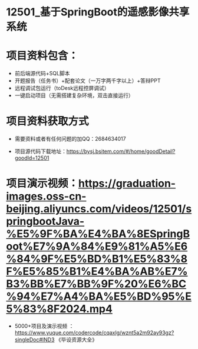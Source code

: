 #   12501_基于SpringBoot的遥感影像共享系统

#   项目资料包含：
*    前后端源代码+SQL脚本
*    开题报告（任务书）+配套论文（一万字两千字以上）+答辩PPT
*   远程调试包运行（toDesk远程控屏调试）
*   一键启动项目（无需搭建复杂环境，双击直接运行）


#   项目资料获取方式
*   需要资料或者有任何问题的加QQ：2684634017

*   项目源代码下载地址：https://bysj.bsitem.com/#/home/goodDetail?goodId=12501

#  项目演示视频：https://graduation-images.oss-cn-beijing.aliyuncs.com/videos/12501/springbootJava-%E5%9F%BA%E4%BA%8ESpringBoot%E7%9A%84%E9%81%A5%E6%84%9F%E5%BD%B1%E5%83%8F%E5%85%B1%E4%BA%AB%E7%B3%BB%E7%BB%9F%20%E6%BC%94%E7%A4%BA%E5%BD%95%E5%83%8F2024.mp4

*  5000+项目及演示视频 ：https://www.yuque.com/codercode/cqaxlg/wznt5a2m92ay93gz?singleDoc#lND3 《毕设资源大全》
